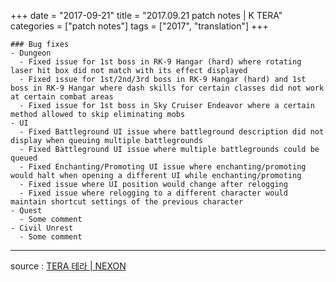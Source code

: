 +++
date = "2017-09-21"
title = "2017.09.21 patch notes | K TERA"
categories = ["patch notes"]
tags = ["2017", "translation"]
+++

```
### Bug fixes
- Dungeon
  - Fixed issue for 1st boss in RK-9 Hangar (hard) where rotating laser hit box did not match with its effect displayed
  - Fixed issue for 1st/2nd/3rd boss in RK-9 Hangar (hard) and 1st boss in RK-9 Hangar where dash skills for certain classes did not work at certain combat areas
  - Fixed issue for 1st boss in Sky Cruiser Endeavor where a certain method allowed to skip eliminating mobs
- UI
  - Fixed Battleground UI issue where battleground description did not display when queuing multiple battlegrounds
  - Fixed Battleground UI issue where multiple battlegrounds could be queued
  - Fixed Enchanting/Promoting UI issue where enchanting/promoting would halt when opening a different UI while enchanting/promoting
  - Fixed issue where UI position would change after relogging
  - Fixed issue where relogging to a different character would maintain shortcut settings of the previous character
- Quest
  - Some comment
- Civil Unrest
  - Some comment
```

----

source : [TERA 테라 | NEXON](http://tera.nexon.com/news/update/view.aspx?n4articlesn=298)
